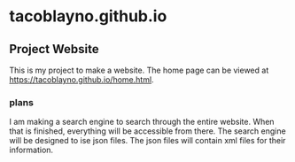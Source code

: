 # tacoblayno.github.io
## Project Website
This is my project to make a website. The home page can be viewed at https://tacoblayno.github.io/home.html.
### plans
I am making a search engine to search through the entire website. When that is finished, everything will be accessible from there. The search engine will be designed to ise json files. The json files will contain xml files for their information.
